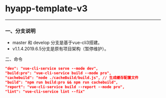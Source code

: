 # hyapp-template-v3

---

### 一、分支说明

* master 和 develop 分支是基于vue-cli3搭建。
* v1.1.4.2019.6.5分支是原有项目架构（暂停维护）。

二、命令

```json
"dev": "vue-cli-service serve --mode dev",
"build:pro": "vue-cli-service build --mode pro",
"cachebuild": "node ./cacheBuild/build.js", // 生成缓存配置文件
"build": "npm run build:pro && npm run cachebuild",
"report": "vue-cli-service build --report --mode pro",
"lint": "vue-cli-service lint --fix"
```


